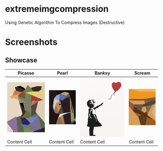 # extremeimgcompression
Using Genetic Algorithm To Compress Images (Destructive)

# Screenshots

## Showcase

| Picasso  | Pearl | Banksy | Scream |
| ------------- | ------------- | ------------- | ------------- |
| ![Picasso](https://raw.githubusercontent.com/snuids/extremeimgcompression/master/media/picasso.gif)  | ![Pearl](https://raw.githubusercontent.com/snuids/extremeimgcompression/master/media/pearl.gif)  | ![Banksy](https://raw.githubusercontent.com/snuids/extremeimgcompression/master/media/banksy.gif) | ![Scream](https://raw.githubusercontent.com/snuids/extremeimgcompression/master/media/scream.gif)
| Content Cell  | Content Cell  | Content Cell  | Content Cell  |








